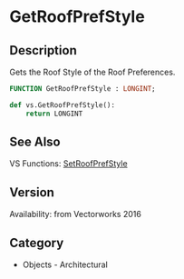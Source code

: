 # GetRoofPrefStyle

## Description
Gets the Roof Style of the Roof Preferences.

```pascal
FUNCTION GetRoofPrefStyle : LONGINT;
```

```python
def vs.GetRoofPrefStyle():
    return LONGINT
```

## See Also
VS Functions:
[SetRoofPrefStyle](SetRoofPrefStyle.md)

## Version
Availability: from Vectorworks 2016

## Category
* Objects - Architectural

